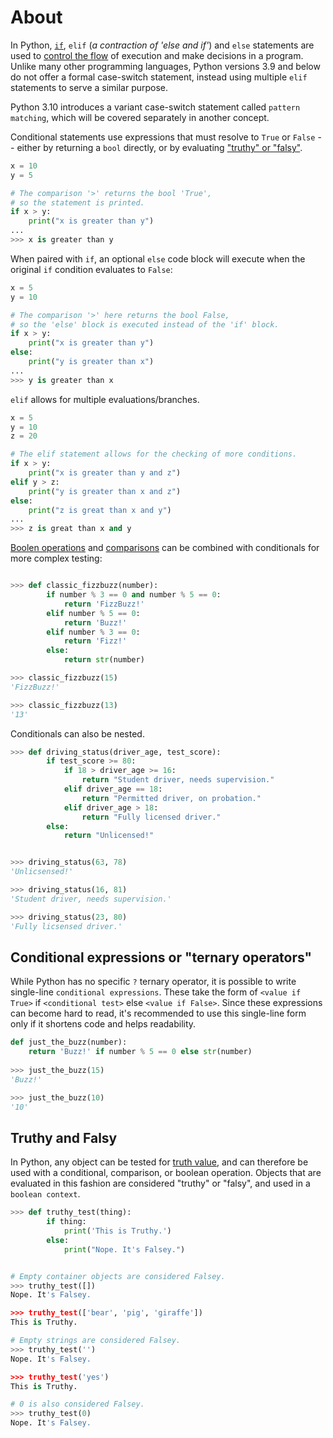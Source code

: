 # About

In Python, [`if`][if statement], `elif` (_a contraction of 'else and if'_) and `else` statements are used to [control the flow][control flow tools] of execution and make decisions in a program.
Unlike many other programming languages, Python versions 3.9 and below do not offer a formal case-switch statement, instead using multiple `elif` statements to serve a similar purpose.

Python 3.10 introduces a variant case-switch statement called `pattern matching`, which will be covered separately in another concept.

Conditional statements use expressions that must resolve to `True` or `False` -- either by returning a `bool` directly, or by evaluating ["truthy" or "falsy"][truth value testing].



```python
x = 10
y = 5

# The comparison '>' returns the bool 'True',
# so the statement is printed.
if x > y:
    print("x is greater than y")
...
>>> x is greater than y
```

When paired with `if`, an optional `else` code block will execute when the original `if` condition evaluates to `False`:

```python
x = 5
y = 10

# The comparison '>' here returns the bool False,
# so the 'else' block is executed instead of the 'if' block.
if x > y:
    print("x is greater than y")
else:
    print("y is greater than x")
...
>>> y is greater than x
```

`elif` allows for multiple evaluations/branches.

```python
x = 5
y = 10
z = 20

# The elif statement allows for the checking of more conditions.
if x > y:
    print("x is greater than y and z")
elif y > z:
    print("y is greater than x and z")
else:
    print("z is great than x and y")
...
>>> z is great than x and y
```

[Boolen operations][boolean operations] and [comparisons][comparisons] can be combined with conditionals for more complex testing:

```python

>>> def classic_fizzbuzz(number):
        if number % 3 == 0 and number % 5 == 0:
            return 'FizzBuzz!'
        elif number % 5 == 0:
            return 'Buzz!'
        elif number % 3 == 0:
            return 'Fizz!'
        else:
            return str(number)

>>> classic_fizzbuzz(15)
'FizzBuzz!'

>>> classic_fizzbuzz(13)
'13'
```

Conditionals can also be nested.

```python
>>> def driving_status(driver_age, test_score):
        if test_score >= 80: 
            if 18 > driver_age >= 16:
                return "Student driver, needs supervision."
            elif driver_age == 18:
                return "Permitted driver, on probation."
            elif driver_age > 18:
                return "Fully licensed driver."
        else:
            return "Unlicensed!"


>>> driving_status(63, 78)
'Unlicsensed!'

>>> driving_status(16, 81)
'Student driver, needs supervision.'

>>> driving_status(23, 80)
'Fully licsensed driver.'
```

## Conditional expressions or "ternary operators"

While Python has no specific `?` ternary operator, it is possible to write single-line `conditional expressions`.
These take the form of `<value if True>` if `<conditional test>` else `<value if False>`.
Since these expressions can become hard to read, it's recommended to use this single-line form only if it shortens code and helps readability.


```python
def just_the_buzz(number):
    return 'Buzz!' if number % 5 == 0 else str(number)
    
>>> just_the_buzz(15)
'Buzz!'

>>> just_the_buzz(10)
'10'
```

## Truthy and Falsy

In Python, any object can be tested for [truth value][truth value testing], and can therefore be used with a conditional, comparison, or boolean operation.
Objects that are evaluated in this fashion are considered "truthy" or "falsy", and used in a `boolean context`.

```python
>>> def truthy_test(thing):
        if thing:
            print('This is Truthy.')
        else:
            print("Nope. It's Falsey.")


# Empty container objects are considered Falsey.
>>> truthy_test([])
Nope. It's Falsey.

>>> truthy_test(['bear', 'pig', 'giraffe'])
This is Truthy.

# Empty strings are considered Falsey.
>>> truthy_test('')
Nope. It's Falsey.

>>> truthy_test('yes')
This is Truthy.

# 0 is also considered Falsey.
>>> truthy_test(0)
Nope. It's Falsey.
```

[if statement]: https://docs.python.org/3/reference/compound_stmts.html#the-if-statement
[control flow tools]: https://docs.python.org/3/tutorial/controlflow.html#more-control-flow-tools
[truth value testing]: https://docs.python.org/3/library/stdtypes.html#truth-value-testing
[boolean operations]: https://docs.python.org/3/library/stdtypes.html#boolean-operations-and-or-not
[comparisons]: https://docs.python.org/3/library/stdtypes.html#comparisons
